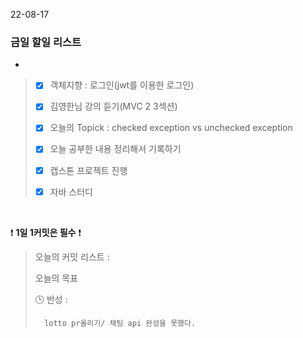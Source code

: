 22-08-17
### 금일 할일 리스트
 
-

> - [X]  객체지향 :  로그인(jwt를 이용한 로그인)
>
> - [X]  김영한님 강의 듣기(MVC 2 3섹션)
>
> - [X]  오늘의 Topick : checked exception vs unchecked exception
>
> - [X]  오늘 공부한 내용 정리해서 기록하기
>
> - [X] 캡스톤 프로젝트 진행
>
> - [X] 자바 스터디
<br/>

❗ **1일 1커밋은 필수** ❗
> 오늘의 커밋 리스트 :
>
> 오늘의 목표
>
> 🕒 반성 :
>
>       lotto pr올리기/ 채팅 api 완성을 못했다.
>
